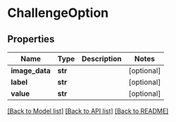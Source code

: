 # ChallengeOption

## Properties
Name | Type | Description | Notes
------------ | ------------- | ------------- | -------------
**image_data** | **str** |  | [optional] 
**label** | **str** |  | [optional] 
**value** | **str** |  | [optional] 

[[Back to Model list]](../README.md#documentation-for-models) [[Back to API list]](../README.md#documentation-for-api-endpoints) [[Back to README]](../README.md)


